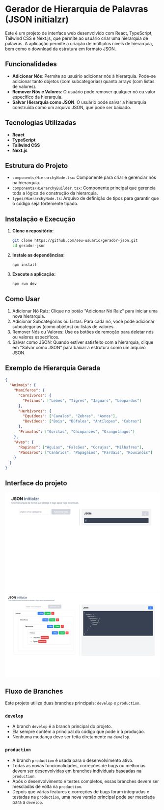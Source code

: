 # Gerador de Hierarquia de Palavras (JSON initialzr)

Este é um projeto de interface web desenvolvido com React, TypeScript, Tailwind CSS e Next.js, que permite ao usuário criar uma hierarquia de palavras. A aplicação permite a criação de múltiplos níveis de hierarquia, bem como o download da estrutura em formato JSON.

## Funcionalidades

- **Adicionar Nós**: Permite ao usuário adicionar nós à hierarquia. Pode-se adicionar tanto objetos (com subcategorias) quanto arrays (com listas de valores).
- **Remover Nós e Valores**: O usuário pode remover qualquer nó ou valor específico da hierarquia.
- **Salvar Hierarquia como JSON**: O usuário pode salvar a hierarquia construída como um arquivo JSON, que pode ser baixado.

## Tecnologias Utilizadas

- **React**
- **TypeScript**
- **Tailwind CSS**
- **Next.js**

## Estrutura do Projeto

- `components/HierarchyNode.tsx`: Componente para criar e gerenciar nós na hierarquia.
- `components/HierarchyBuilder.tsx`: Componente principal que gerencia toda a lógica de construção da hierarquia.
- `types/HierarchyNode.ts`: Arquivo de definição de tipos para garantir que o código seja fortemente tipado.

## Instalação e Execução

1. **Clone o repositório:**

   ```bash
   git clone https://github.com/seu-usuario/gerador-json.git
   cd gerador-json
   ```

2. **Instale as dependências:**

   ```bash
   npm install
   ```

3. **Execute a aplicação:**

   ```bash
   npm run dev
   ```

## Como Usar

1. Adicionar Nó Raiz: Clique no botão "Adicionar Nó Raiz" para iniciar uma nova hierarquia.
2. Adicionar Subcategorias ou Listas: Para cada nó, você pode adicionar subcategorias (como objetos) ou listas de valores.
3. Remover Nós ou Valores: Use os botões de remoção para deletar nós ou valores específicos.
4. Salvar como JSON: Quando estiver satisfeito com a hierarquia, clique em "Salvar como JSON" para baixar a estrutura como um arquivo JSON.

## Exemplo de Hierarquia Gerada

```json
{
  "Animais": {
    "Mamíferos": {
      "Carnívoros": {
        "Felinos": ["Leões", "Tigres", "Jaguars", "Leopardos"]
      },
      "Herbívoros": {
        "Equídeos": ["Cavalos", "Zebras", "Asnos"],
        "Bovídeos": ["Bois", "Búfalos", "Antílopes", "Cabras"]
      },
      "Primatas": ["Gorilas", "Chimpanzés", "Orangotangos"]
    },
    "Aves": {
      "Rapinas": ["Águias", "Falcões", "Corujas", "Milhafres"],
      "Pássaros": ["Canários", "Papagaios", "Pardais", "Rouxinóis"]
    }
  }
}
```
## Interface do projeto

![Tela inicial](images/screen-json-initialzr.png)
![Tela em produção](images/screen-json-initialzr-production.png)

## Fluxo de Branches

Este projeto utiliza duas branches principais: `develop` e `production`.

### `develop`

- A branch `develop` é a branch principal do projeto.
- Ela sempre contém a principal do código que pode ir à produção.
- Nenhuma mudança deve ser feita diretamente na `develop`.

### `production`

- A branch `production` é usada para o desenvolvimento ativo.
- Todas as novas funcionalidades, correções de bugs ou melhorias devem ser desenvolvidas em branches individuais baseadas na `production`.
- Após o desenvolvimento e testes completos, essas branches devem ser mescladas de volta na `production`.
- Depois que várias features e correções de bugs foram integradas e testadas na `production`, uma nova versão principal pode ser mesclada para a `develop`.
